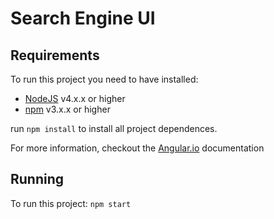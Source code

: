 # Search Engine UI

## Requirements

To run this project you need to have installed:
* [NodeJS](https://nodejs.org/en/) v4.x.x or higher
* [npm](https://www.npmjs.com/) v3.x.x or higher

run `npm install` to install all project dependences.

For more information, checkout the [Angular.io](https://angular.io) documentation

## Running

To run this project: `npm start`
